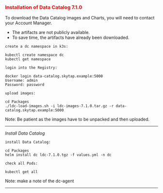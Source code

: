 ### <font color='red'>Installation of Data Catalog 7.1.0</font>

To download the Data Catalog images and Charts, you will need to contact your Account Manager.

* The artifacts are not publicly available.
* To save time, the artifacts have already been downloaded.

`create a dc namespace in k3s:`

```
kubectl create namespace dc
kubectl get namespace
```

`login into the Registry:`

```
docker login data-catalog.skytap.example:5000
Username: admin
Password: password   
```

`upload images:`
```
cd Packages
./ldc-load-images.sh -i ldc-images-7.1.0.tar.gz -r data-catalog.skytap.example:5000
```
Note: Be patient as the images have to be unpacked and then uploaded.

---

<em>Install Data Catalog</em>

`install Data Catalog:`
```
cd Packages
helm install dc ldc-7.1.0.tgz -f values.yml -n dc
```

`check all Pods:`
```
kubectl get all
```

Note: make a note of the dc-agent

---


